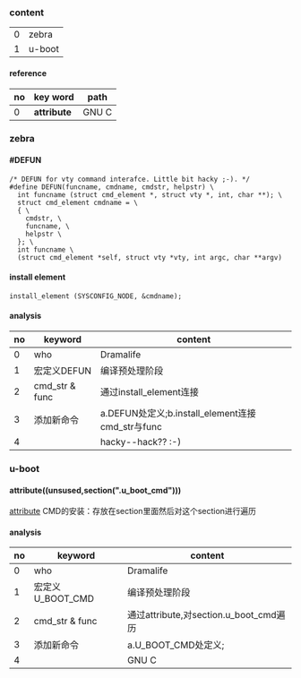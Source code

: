 ### content
|||
|--|--|
|0|zebra|
|1|u-boot|

#### reference
|no|key word|path|
|--|--|--|
|0|__attribute__|GNU C|

### zebra
#### #DEFUN
```
/* DEFUN for vty command interafce. Little bit hacky ;-). */
#define DEFUN(funcname, cmdname, cmdstr, helpstr) \
  int funcname (struct cmd_element *, struct vty *, int, char **); \
  struct cmd_element cmdname = \
  { \
    cmdstr, \
    funcname, \
    helpstr \
  }; \
  int funcname \
  (struct cmd_element *self, struct vty *vty, int argc, char **argv)
```
#### install element
```
install_element (SYSCONFIG_NODE, &cmdname);
```
#### analysis
|no|keyword|content|
|--|--|--|
|0|who|Dramalife|
|1|宏定义DEFUN|编译预处理阶段|
|2|cmd_str & func|通过install_element连接|
|3|添加新命令|a.DEFUN处定义;b.install_element连接cmd_str与func|
|4||hacky--hack?? :-)|

### u-boot
#### __attribute__((unsused,section(".u_boot_cmd")))
[attribute](https://github.com/Dramalife/note/blob/master/GNU_C/__attribute__.md)
CMD的安装：存放在section里面然后对这个section进行遍历
#### analysis
|no|keyword|content|
|--|--|--|
|0|who|Dramalife|
|1|宏定义U_BOOT_CMD|编译预处理阶段|
|2|cmd_str & func|通过attribute,对section.u_boot_cmd遍历|
|3|添加新命令|a.U_BOOT_CMD处定义;|
|4||GNU C|
